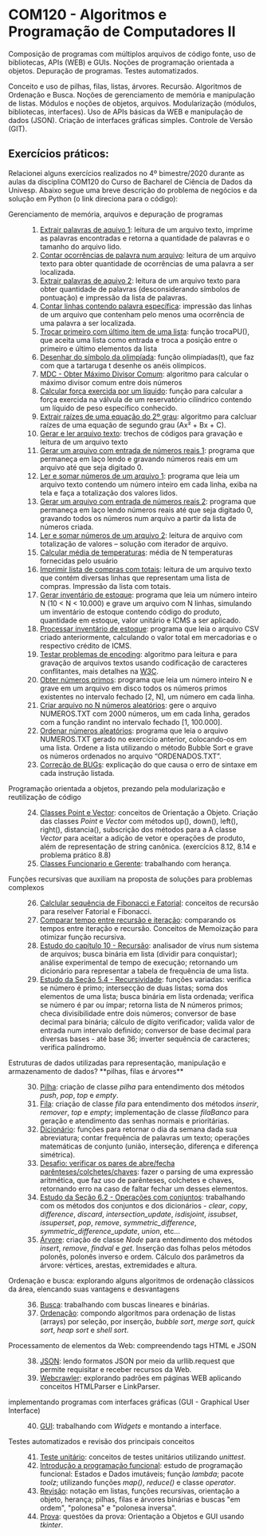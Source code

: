 # COM120 - Algoritmos e Programação de Computadores II

Composição de programas com múltiplos arquivos de código fonte, uso de bibliotecas, APIs (WEB) e GUIs. Noções de programação orientada a objetos. Depuração de programas. Testes automatizados.

Conceito e uso de pilhas, filas, listas, árvores. Recursão. Algoritmos de Ordenação e Busca.
Noções de gerenciamento de memória e manipulação de listas. Módulos e noções de objetos, arquivos. Modularização (módulos, bibliotecas, interfaces). Uso de APIs básicas da WEB e manipulação de dados (JSON). Criação de interfaces gráficas simples. Controle de Versão (GIT). 

## Exercícios práticos:

Relacionei alguns exercícios realizados no 4º bimestre/2020 durante as aulas da disciplina COM120 do Curso de Bacharel de Ciência de Dados da Univesp. Abaixo segue uma breve descrição do problema de negócios e da solução em Python (o link direciona para o código):

<dl>
<dt> Gerenciamento de memória, arquivos e depuração de programas</dt>
<dd>

1. [Extrair palavras de aquivo 1](Semana1/Aula02_Arquivos.py): leitura de um arquivo texto, imprime as palavras encontradas e retorna a quantidade de palavras e o tamanho do arquivo lido.
2. [Contar ocorrências de palavra num arquivo](Semana1/ProblemaPratico_4_7.py): leitura de um arquivo texto para obter quantidade de ocorrências de uma palavra a ser localizada.
3. [Extrair palavras de aquivo 2](Semana1/ProblemaPratico_4_8.py): leitura de um arquivo texto para obter quantidade de palavras (desconsiderando símbolos de pontuação) e impressão da lista de palavras.
4. [Contar linhas contendo palavra específica](Semana1/ProblemaPratico_4_9.py): impressão das linhas de um arquivo que contenham pelo menos uma ocorrência de uma palavra a ser localizada.
5. [Trocar primeiro com último item de uma lista](Semana1/ProblemaPratico_3.14.py): função trocaPU(), que aceita uma lista como entrada e troca a posição entre o primeiro e último elementos da lista
6. [Desenhar do símbolo da olimpíada](Semana1/ProblemaPratico_3.15.py): função olimpíadas(t), que faz com que a tartaruga t desenhe os anéis olímpicos.
7. [MDC - Obter Máximo Divisor Comum](Semana1/Sem1_textobase_cap3_p76.py): algoritmo para calcular o máximo divisor comum entre dois números
8. [Calcular força exercida por um líquido](Semana1/Sem1_textobase_cap3_p81.py): função para calcular a força exercida na válvula de um reservatório cilíndrico contendo um líquido de peso específico conhecido.
9. [Extrair raízes de uma equação do 2º grau](Semana1/Sem1_textobase_cap3_p87.py): algoritmo para calcluar raízes de uma equação de segundo grau (Ax² + Bx + C).
10. [Gerar e ler arquivo texto](Semana1/Sem1_textoBase_ex7_1_p169.py): trechos de códigos para gravação e leitura de um arquivo texto
11. [Gerar um arquivo com entrada de números reais 1](Semana1/Sem1_textoBase_ex7_1a_p173.py): programa que permaneça em laço lendo e gravando números reais em um arquivo até que seja digitado 0.
12. [Ler e somar números de um arquivo 1](Semana1/Sem1_textoBase_ex7_2a_p174.py): programa que leia um arquivo texto contendo um número inteiro em cada linha, exiba na tela e faça a totalização dos valores lidos.
13. [Gerar um arquivo com entrada de números reais 2](Semana1/Sem1_textoBase_ex7_1b_p173.py): programa que permaneça em laço lendo números reais até que seja digitado 0, gravando todos os números num arquivo a partir da lista de números criada.
14. [Ler e somar números de um arquivo 2](Semana1/Sem1_textoBase_ex7_2b_p175.py): leitura de arquivo com totalização de valores – solução com iterador de arquivo.
15. [Calcular média de temperaturas](Semana1/Sem1_textobase_cap3_p96.py): média de N temperaturas fornecidas pelo usuário
16. [Imprimir lista de compras com totais](Semana1/Sem1_textoBase_ex7_3_p177.py): leitura de um arquivo texto que contém diversas linhas que representam uma lista de compras. Impressão da lista com totais.
17. [Gerar inventário de estoque](Semana1/Sem1_textoBase_ex7_4_p178.py): programa que leia um número inteiro N (10 < N < 10.000) e grave um arquivo com N linhas, simulando um inventário de estoque contendo código do produto, quantidade em estoque, valor unitário e ICMS a ser aplicado.
18. [Processar inventário de estoque](Semana1/Sem1_textoBase_ex7_5_p179.py): programa que leia o arquivo CSV criado anteriormente, calculando o valor total em mercadorias e o respectivo crédito de ICMS.
19. [Testar problemas de encoding](Semana1/Sem1_textoBase_ex7_6_p181.py): algoritmo para leitura e para gravação de arquivos textos usando codificação de caracteres conflitantes, mais detalhes na [W3C](https://www.w3.org/International/questions/qa-what-is-encoding).
20. [Obter números primos](Semana1/Sem1_textoBase_ep7_1_p182.py): programa que leia um número inteiro N e grave em um arquivo em disco todos os números primos existentes no intervalo fechado [2, N], um número em cada linha.
21. [Criar arquivo no N números aleatórios](Semana1/Sem1_textoBase_ep7_2_p182.py): gere o arquivo NUMEROS.TXT com 2000 números, um em cada linha, gerados com a função randint no intervalo fechado [1, 100.000].
22. [Ordenar números aleatórios](Semana1/Sem1_textoBase_ep7_3_p183.py): programa que leia o arquivo NUMEROS.TXT gerado no exercício anterior, colocando-os em uma lista. Ordene a lista utilizando o método Bubble Sort e grave os números ordenados no arquivo “ORDENADOS.TXT”.
23. [Correção de BUGs](Semana1/ProblemaPratico_4_10.py): explicação do que causa o erro de sintaxe em cada instrução listada.
</dd>
<dt>Programação orientada a objetos, prezando pela modularização e reutilização de código</dt>
<dd>

24. [Classes Point e Vector](Semana2/Sem2_videoaula_POO1.py): conceitos de Orientação a Objeto. Criação das classes _Point_ e _Vector_ com métodos up(), down(), left(), right(), distancia(), subscrição dos métodos para a A classe _Vector_ para aceitar a adição de vetor e operações de produto, além de representação de string canônica. (exercícios 8.12, 8.14 e problema prático 8.8)
25. [Classes Funcionario e Gerente](Semana2/Sem2_videoaula_POO2-Exercicio.py): trabalhando com herança.
</dd>
<dt>Funções recursivas que auxiliam na proposta de soluções para problemas complexos</dt>
<dd>

26. [Calclular sequência de Fibonacci e Fatorial](Semana3/Sem3_Recursao.py): conceitos de recursão para reselver Fatorial e Fibonacci.
27. [Comparar tempo entre recursão e iteração](Semana3/Sem3_Recursao_Iteracao.py): comparando os tempos entre iteração e recursão. Conceitos de Memoização para otimizar função recursiva.
28. [Estudo do capítulo 10 - Recursão](Semana3/Sem3-txtBase.py): analisador de vírus num sistema de arquivos; busca binária em lista (dividir para conquistar); análise experimental de tempo de execução; retornando um dicionário para representar a tabela de frequência de uma lista.
29. [Estudo da Seção 5.4 - Recursividade](Semana3/Sem3-txtBase2.py): funções variadas: verifica se número é primo; intersecção de duas listas; soma dos elementos de uma lista; busca binária em lista ordenada; verifica se número é par ou ímpar; retorna lista de N números primos; checa divisibilidade entre dois números; conversor de base decimal para binária; cálculo de dígito verificador; valida valor de entrada num intervalo definido; conversor de base decimal para diversas bases - até base 36; inverter sequência de caracteres; verifica palíndromo.
</dd>
<dt> Estruturas de dados utilizadas para representação, manipulação e armazenamento de dados? **pilhas, filas e árvores**</dt>
<dd>

30. [Pilha](Semana4/Sem4_videoaula_Pilha.py): criação de classe _pilha_ para entendimento dos métodos _push_, _pop_, _top_ e _empty_.
31. [Fila](Semana4/Sem4_videoaula_Fila.py): criação de classe _fila_ para entendimento dos métodos _inserir_, _remover_, _top_ e _empty_; implementação de classe _filaBanco_ para geração e atendimento das senhas normais e prioritárias.
32. [Dicionário](Semana4/Sem4_textoBase_Dictionary.py): funções para retornar o dia da semana dada sua abreviatura; contar frequência de palavras um texto; operações matemáticas de conjunto (união, interseção, diferença e diferença simétrica).
33. [Desafio: verificar os pares de abre/fecha parênteses/colchetes/chaves](Semana4/Sem4_Desafio.py): fazer o parsing de uma expressão aritmética, que faz uso de parênteses, colchetes e chaves, retornando erro na caso de faltar fechar um desses elementos.
34. [Estudo da Seção 6.2 - Operações com conjuntos](Semana4/Sem4_textoBase_cap6_Conjuntos.py): trabalhando com os métodos dos conjuntos e dos dicionários - _clear_, _copy_, _difference_, _discard_, *intersection_update*, _isdisjoint_, _issubset_, _issuperset_, _pop_, _remove_, *symmetric_difference*, *symmetric_difference_update*, _union_, etc...
35. [Árvore](Semana4/Sem4_videoaula_Tree.py): criação de classe _Node_ para entendimento dos métodos _insert_, _remove_, _findval_ e _get_. Inserção das folhas pelos métodos polonês, polonês inverso e ordem. Cálculo dos parâmetros da árvore: vértices, arestas, extremidades e altura.
</dd>
<dt>Ordenação e busca: explorando alguns algoritmos de ordenação clássicos da área, elencando suas vantagens e desvantagens</dt>
<dd>

36. [Busca](Semana5/Sem5_Busca.py): trabalhando com buscas lineares e binárias.
37. [Ordenação](Semana5/Sem5_Ordenacao.py): compondo algorítmos para ordenação de listas (arrays) por seleção, por inserção, _bubble sort_, _merge sort_, _quick sort_, _heap sort_ e _shell sort_.
</dd>
<dt>Processamento de elementos da Web: compreendendo tags HTML e JSON</dt>
<dd>

38. [JSON](Semana6/Sem6_html_json.py): lendo formatos JSON por meio da urllib.request que permite requisitar e receber recursos da Web.
39. [Webcrawler](Semana6/Sem6_webcrawler.ipynb): explorando padrões em páginas WEB aplicando conceitos HTMLParser e LinkParser.
</dd>
<dt>implementando programas com interfaces gráficas (GUI - Graphical User Interface)</dt>
<dd>

40. [GUI](Semana7/Sem7_UI.py): trabalhando com _Widgets_ e montando a interface.
</dd>
<dt>Testes automatizados e revisão dos principais conceitos</dt>
<dd>

41. [Teste unitário](Semana8/Sem8_Testes.py): conceitos de testes unitários utilizando _unittest_.
42. [Introdução a programação funcional](Semana8/Funcional.py): estudo de programação funcional: Estados e Dados imutáveis; função _lambda_; pacote _toolz_; utilizando funções _map()_, _reduce()_ e classe _operator_.
43. [Revisão](Semana8/Sem8_Revisao.py): notação em listas, funções recursivas, orientação a objeto, herança; pilhas, filas e árvores binárias e buscas "em ordem", "polonesa" e "polonesa inversa".
44. [Prova](Semana8/Sem9_Prova.py): questões da prova: Orientação a Objetos e GUI usando _tkinter_.
</dd>
</dl>

